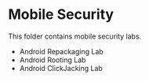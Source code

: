 # Mobile Security 

This folder contains mobile security labs.

- Android Repackaging Lab
- Android Rooting Lab
- Android ClickJacking Lab

